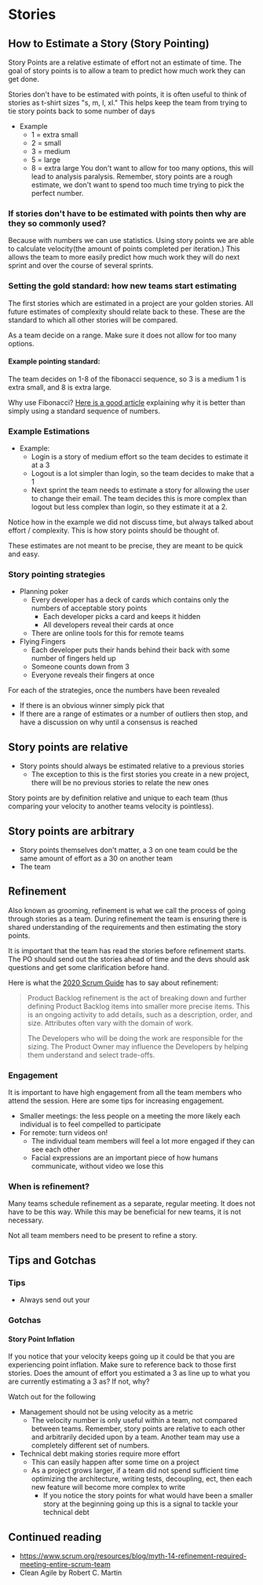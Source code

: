 # Stories

## How to Estimate a Story (Story Pointing)
Story Points are a relative estimate of effort not an estimate of time. The goal of story points is to allow a team to predict how much work they can get done. 

Stories don't have to be estimated with points, it is often useful to think of stories as t-shirt sizes "s, m, l, xl." This helps keep the team from trying to tie story points back to some number of days
* Example
    * 1 = extra small
    * 2 = small
    * 3 = medium 
    * 5 = large
    * 8 = extra large
You don't want to allow for too many options, this will lead to analysis paralysis. Remember, story points are a rough estimate, we don't want to spend too much time trying to pick the perfect number. 

### If stories don't have to be estimated with points then why are they so commonly used?
Because with numbers we can use statistics. Using story points we are able to calculate velocity(the amount of points completed per iteration.) This allows the team to more easily predict how much work they will do next sprint and over the course of several sprints.  

### Setting the gold standard: how new teams start estimating
The first stories which are estimated in a project are your golden stories. All future estimates of complexity should relate back to these. These are the standard to which all other stories will be compared.

As a team decide on a range. Make sure it does not allow for too many options. 

#### Example pointing standard: 
The team decides on 1-8 of the fibonacci sequence, so 3 is a medium 1 is extra small, and 8 is extra large. 

Why use Fibonacci? [Here is a good article](https://www.mountaingoatsoftware.com/blog/why-the-fibonacci-sequence-works-well-for-estimating) explaining why it is better than simply using a standard sequence of numbers.

### Example Estimations
* Example: 
    * Login is a story of medium effort so the team decides to estimate it at a 3
    * Logout is a lot simpler than login, so the team decides to make that a 1
    * Next sprint the team needs to estimate a story for allowing the user to change their email. The team decides this is more complex than logout but less complex than login, so they estimate it at a 2. 

Notice how in the example we did not discuss time, but always talked about effort / complexity. This is how story points should be thought of. 

These estimates are not meant to be precise, they are meant to be quick and easy. 

### Story pointing strategies 
* Planning poker
    * Every developer has a deck of cards which contains only the numbers of acceptable story points
        * Each developer picks a card and keeps it hidden
        * All developers reveal their cards at once
    * There are online tools for this for remote teams
* Flying Fingers
    * Each developer puts their hands behind their back with some number of fingers held up
    * Someone counts down from 3
    * Everyone reveals their fingers at once

For each of the strategies, once the numbers have been revealed 
* If there is an obvious winner simply pick that
* If there are a range of estimates or a number of outliers then stop, and have a discussion on why until a consensus is reached

## Story points are relative
* Story points should always be estimated relative to a previous stories
  * The exception to this is the first stories you create in a new project, there will be no previous stories to relate the new ones

Story points are by definition relative and unique to each team (thus comparing your velocity to another teams velocity is pointless).

## Story points are arbitrary 
* Story points themselves don't matter, a 3 on one team could be the same amount of effort as a 30 on another team
* The team 

## Refinement
Also known as grooming, refinement is what we call the process of going through stories as a team. During refinement the team is ensuring there is shared understanding of the requirements and then estimating the story points. 

It is important that the team has read the stories before refinement starts. The PO should send out the stories ahead of time and the devs should ask questions and get some clarification before hand.

Here is what the [2020 Scrum Guide](https://scrumguides.org/scrum-guide.html#artifacts-productbacklog) has to say about refinement:
> Product Backlog refinement is the act of breaking down and further defining Product Backlog items into smaller more precise items. This is an ongoing activity to add details, such as a description, order, and size. Attributes often vary with the domain of work. 
>
>The Developers who will be doing the work are responsible for the sizing. The Product Owner may influence the Developers by helping them understand and select trade-offs.

### Engagement
It is important to have high engagement from all the team members who attend the session. Here are some tips for increasing engagement. 
* Smaller meetings: the less people on a meeting the more likely each individual is to feel compelled to participate 
* For remote: turn videos on!
  * The individual team members will feel a lot more engaged if they can see each other
  * Facial expressions are an important piece of how humans communicate, without video we lose this

### When is refinement?
Many teams schedule refinement as a separate, regular meeting. It does not have to be this way. While this may be beneficial for new teams, it is not necessary.

Not all team members need to be present to refine a story. 

## Tips and Gotchas

### Tips
* Always send out your 

### Gotchas

#### Story Point Inflation
If you notice that your velocity keeps going up it could be that you are experiencing point inflation. Make sure to reference back to those first stories. Does the amount of effort you estimated a 3 as line up to what you are currently estimating a 3 as? If not, why? 

Watch out for the following
* Management should not be using velocity as a metric 
  * The velocity number is only useful within a team, not compared between teams. Remember, story points are relative to each other and arbitrarily decided upon by a team. Another team may use a completely different set of numbers.  
* Technical debt making stories require more effort
    * This can easily happen after some time on a project
    * As a project grows larger, if a team did not spend sufficient time optimizing the architecture, writing tests, decoupling, ect, then each new feature will become more complex to write
        * If you notice the story points for what would have been a smaller story at the beginning going up this is a signal to tackle your technical debt 

## Continued reading
* https://www.scrum.org/resources/blog/myth-14-refinement-required-meeting-entire-scrum-team
* Clean Agile by Robert C. Martin